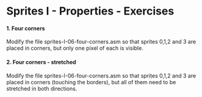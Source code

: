 # Sprites I - Properties - Exercises

#### 1. Four corners 

Modify the file sprites-I-06-four-corners.asm so that sprites 0,1,2 and 3 are placed in corners, but only one pixel of each is visible.

#### 2. Four corners - stretched

Modify the file sprites-I-06-four-corners.asm so that sprites 0,1,2 and 3 are placed in corners (touching the borders), but all of them need to be stretched in both directions.

